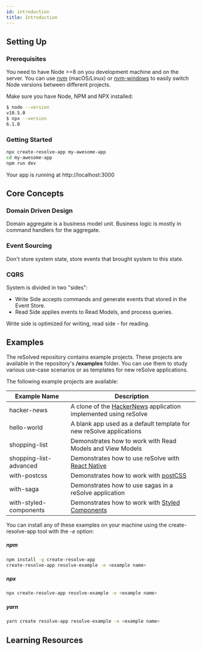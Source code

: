```yaml
---
id: introduction
title: Introduction
---
```


## Setting Up

### Prerequisites

You need to have Node >=8 on you development machine and on the server.
You can use [nvm](https://github.com/creationix/nvm#installation) (macOS/Linux) or [nvm-windows](https://github.com/coreybutler/nvm-windows#node-version-manager-nvm-for-windows) to easily switch Node versions between different projects.

Make sure you have Node, NPM and NPX installed:

```sh
$ node --version
v10.5.0
$ npx --version
6.1.0
```

### Getting Started

```sh
npx create-resolve-app my-awesome-app
cd my-awesome-app
npm run dev
```

Your app is running at http://localhost:3000

## Core Concepts

### Domain Driven Design

Domain aggregate is a business model unit. Business logic is mostly in command handlers for the aggregate.

### Event Sourcing

Don't store system state, store events that brought system to this state.

### CQRS

System is divided in two "sides":

- Write Side accepts commands and generate events that stored in the Event Store.
- Read Side applies events to Read Models, and process queries.

Write side is optimized for writing, read side - for reading.

## Examples

The reSolved repository contains example projects. These projects are available in the repository's **/examples** folder. You can use them to study various use-case scenarios or as templates for new reSolve applications.

The following example projects are available:

| Example Name           | Description                                                                                                     |
| ---------------------- | --------------------------------------------------------------------------------------------------------------- |
| hacker-news            | A clone of the [HackerNews](https://news.ycombinator.com/) application implemented using reSolve                |
| hello-world            | A blank app used as a default template for new reSolve applications                                             |
| shopping-list          | Demonstrates how to work with Read Models and View Models                                                       |
| shopping-list-advanced | Demonstrates how to use reSolve with [React Native](https://github.com/react-community/create-react-native-app) |
| with-postcss           | Demonstrates how to work with [postCSS](https://github.com/postcss/postcss-loader#css-modules)                  |
| with-saga              | Demonstrates how to use sagas in a reSolve application                                                          |
| with-styled-components | Demonstrates how to work with [Styled Components](https://www.styled-components.com/docs)                       |

You can install any of these examples on your machine using the create-resolve-app tool with the _-e_ option:

##### npm

```sh
npm install -g create-resolve-app
create-resolve-app resolve-example -e <example name>
```

##### npx

```sh
npx create-resolve-app resolve-example -e <example name>
```

##### yarn

```sh
yarn create resolve-app resolve-example -e <example name>
```

## Learning Resources
